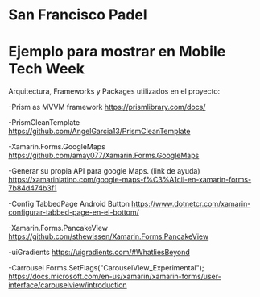 # San Francisco Padel

# Ejemplo para mostrar en Mobile Tech Week

Arquitectura, Frameworks y Packages utilizados en el proyecto:

-Prism as MVVM framework
https://prismlibrary.com/docs/

-PrismCleanTemplate
https://github.com/AngelGarcia13/PrismCleanTemplate

-Xamarin.Forms.GoogleMaps
https://github.com/amay077/Xamarin.Forms.GoogleMaps

-Generar su propia API para google Maps. (link de ayuda)
https://xamarinlatino.com/google-maps-f%C3%A1cil-en-xamarin-forms-7b84d474b3f1

-Config TabbedPage Android Button
https://www.dotnetcr.com/xamarin-configurar-tabbed-page-en-el-bottom/

-Xamarin.Forms.PancakeView
https://github.com/sthewissen/Xamarin.Forms.PancakeView

-uiGradients
https://uigradients.com/#WhatliesBeyond

-Carrousel
 Forms.SetFlags("CarouselView_Experimental");
 https://docs.microsoft.com/en-us/xamarin/xamarin-forms/user-interface/carouselview/introduction
 
